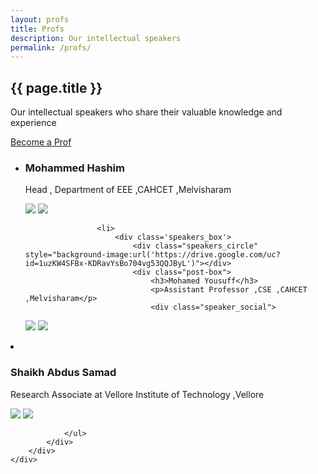 ```yaml
---
layout: profs
title: Profs
description: Our intellectual speakers
permalink: /profs/
---
```


<article class="post">
	<div class="post-header">
		<div id="particles-js"></div>
		<h1>{{ page.title }}</h1>
		<p class="page_description">Our intellectual speakers who share their valuable knowledge and experience</p>
		<a href="https://docs.google.com/forms/d/1icEPMTQahRf1Hywk6yJjUzve5R-SlgEsgpznt6WeFNI/viewform" target="_blank" class="btn_catcher">Become a Prof</a>
	</div>
	<div class="speakers_entry">
		<div class="blog-category-box">
			<div class="category-box">
				<ul>
					<li>
						<div class='speakers_box'>
							<div class="speakers_circle" style="background-image:url('https://drive.google.com/uc?id=1-_hr6WbYunf7_iEQN57xgRA2Pz30pv_h')"></div>
							<div class="post-box">
								<h3>Mohammed Hashim</h3>
								<p>Head , Department of EEE ,CAHCET ,Melvisharam</p>
								<div class="speaker_social">

<a href="https://github.com/cmhashim" target="_blank"><img src="/images/icons/github.png"></a>
		<a href="https://www.linkedin.com/in/cmhashim/" target="_blank"><img src="/images/icons/linkedin.png"></a>
								</div>
							</div>
						</div>
					</li>
					
		
					<li>
						<div class='speakers_box'>
							<div class="speakers_circle" style="background-image:url('https://drive.google.com/uc?id=1uzKW4SFBx-KDRavYsBo704vg53QQJByL')"></div>
							<div class="post-box">
								<h3>Mohamed Yousuff</h3>
								<p>Assistant Professor ,CSE ,CAHCET ,Melvisharam</p>
								<div class="speaker_social">

<a href="" target="_blank"><img src="/images/icons/github.png"></a>
		<a href="https://www.linkedin.com/in/mohamed-yousuff-ar-career/" target="_blank"><img src="/images/icons/linkedin.png"></a>
								</div>
							</div>
						</div>
					</li>
					<li>
						<div class='speakers_box'>
							<div class="speakers_circle" style="background-image:url('https://drive.google.com/uc?id=12h6Ic-O8GAtnQaKRfGb4hVKLLcdaeef0')"></div>
							<div class="post-box">
								<h3>Shaikh Abdus Samad </h3>
								<p>Research Associate at Vellore Institute of Technology ,Vellore</p>
								<div class="speaker_social">

<a href="" target="_blank"><img src="/images/icons/github.png"></a>
		<a href="https://www.linkedin.com/in/shaikh-abdus-samad/" target="_blank"><img src="/images/icons/linkedin.png"></a>
								</div>
							</div>
						</div>
					</li>
					
					
		
				</ul>
			</div>
		</div>
	</div>
</article>
